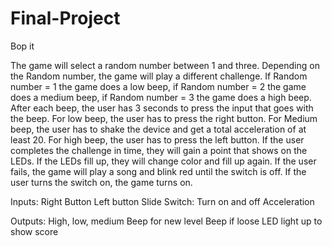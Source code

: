 # Final-Project
Bop it

The game will select a random number between 1 and three. Depending on the Random number, the game will play a different challenge. If Random number = 1 the game does a low beep, if Random number = 2 the game does a medium beep, if Random number = 3 the game does a high beep. After each beep, the user has 3 seconds to press the input that goes with the beep. 
For low beep, the user has to press the right button. For Medium beep, the user has to shake the device and get a total acceleration of at least 20. For high beep, the user has to press the left button.
If the user completes the challenge in time, they will gain a point that shows on the LEDs. If the LEDs fill up, they will change color and fill up again. If the user fails, the game will play a song and blink red until the switch is off.
If the user turns the switch on, the game turns on.


Inputs: 
Right Button
Left button
Slide Switch: Turn on and off
Acceleration

Outputs:
High, low, medium Beep for new level
Beep if loose
LED light up to show score


